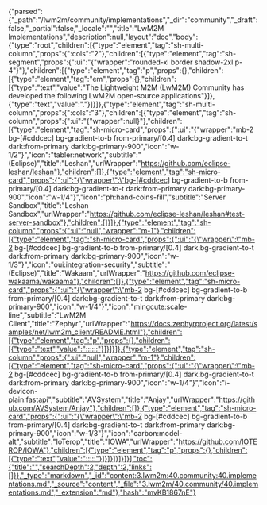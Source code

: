 {"parsed":{"_path":"/lwm2m/community/implementations","_dir":"community","_draft":false,"_partial":false,"_locale":"","title":"LwM2M Implementations","description":null,"layout":"doc","body":{"type":"root","children":[{"type":"element","tag":"sh-multi-column","props":{":cols":"2"},"children":[{"type":"element","tag":"sh-segment","props":{":ui":"{\"wrapper\":\"rounded-xl border shadow-2xl p-4\"}"},"children":[{"type":"element","tag":"p","props":{},"children":[{"type":"element","tag":"em","props":{},"children":[{"type":"text","value":"The Lightweight M2M (LwM2M) Community has developed the following LwM2M open-source applications"}]},{"type":"text","value":"."}]}]},{"type":"element","tag":"sh-multi-column","props":{":cols":"3"},"children":[{"type":"element","tag":"sh-column","props":{":ui":"{\"wrapper\":null}"},"children":[{"type":"element","tag":"sh-micro-card","props":{":ui":"{\"wrapper\":\"mb-2 bg-[#cddcec] bg-gradient-to-b from-primary/[0.4] dark:bg-gradient-to-t dark:from-primary dark:bg-primary-900\",\"icon\":\"w-1/2\"}","icon":"tabler:network","subtitle":"(Eclipse)","title":"Leshan","urlWrapper":"https://github.com/eclipse-leshan/leshan"},"children":[]},{"type":"element","tag":"sh-micro-card","props":{":ui":"{\"wrapper\":\"bg-[#cddcec] bg-gradient-to-b from-primary/[0.4] dark:bg-gradient-to-t dark:from-primary dark:bg-primary-900\",\"icon\":\"w-1/4\"}","icon":"ph:hand-coins-fill","subtitle":"Server Sandbox","title":"Leshan Sandbox","urlWrapper":"https://github.com/eclipse-leshan/leshan#test-server-sandbox"},"children":[]}]},{"type":"element","tag":"sh-column","props":{":ui":"null","wrapper":"m-1"},"children":[{"type":"element","tag":"sh-micro-card","props":{":ui":"{\"wrapper\":\"mb-2 bg-[#cddcec] bg-gradient-to-b from-primary/[0.4] dark:bg-gradient-to-t dark:from-primary dark:bg-primary-900\",\"icon\":\"w-1/3\"}","icon":"oui:integration-security","subtitle":"(Eclipse)","title":"Wakaam","urlWrapper":"https://github.com/eclipse-wakaama/wakaama"},"children":[]},{"type":"element","tag":"sh-micro-card","props":{":ui":"{\"wrapper\":\"mb-2  bg-[#cddcec] bg-gradient-to-b from-primary/[0.4] dark:bg-gradient-to-t dark:from-primary dark:bg-primary-900\",\"icon\":\"w-1/4\"}","icon":"mingcute:scale-line","subtitle":"LwM2M Client","title":"Zephyr","urlWrapper":"https://docs.zephyrproject.org/latest/samples/net/lwm2m_client/README.html"},"children":[{"type":"element","tag":"p","props":{},"children":[{"type":"text","value":"::::::"}]}]}]},{"type":"element","tag":"sh-column","props":{":ui":"null","wrapper":"m-1"},"children":[{"type":"element","tag":"sh-micro-card","props":{":ui":"{\"wrapper\":\"mb-2  bg-[#cddcec] bg-gradient-to-b from-primary/[0.4] dark:bg-gradient-to-t dark:from-primary dark:bg-primary-900\",\"icon\":\"w-1/4\"}","icon":"i-devicon-plain:fastapi","subtitle":"AVSystem","title":"Anjay","urlWrapper":"https://github.com/AVSystem/Anjay"},"children":[]},{"type":"element","tag":"sh-micro-card","props":{":ui":"{\"wrapper\":\"mb-2  bg-[#cddcec] bg-gradient-to-b from-primary/[0.4] dark:bg-gradient-to-t dark:from-primary dark:bg-primary-900\",\"icon\":\"w-1/3\"}","icon":"carbon:model-alt","subtitle":"IoTerop","title":"IOWA","urlWrapper":"https://github.com/IOTEROP/IOWA"},"children":[{"type":"element","tag":"p","props":{},"children":[{"type":"text","value":":::::"}]}]}]}]}]}],"toc":{"title":"","searchDepth":2,"depth":2,"links":[]}},"_type":"markdown","_id":"content:3.lwm2m:40.community:40.implementations.md","_source":"content","_file":"3.lwm2m/40.community/40.implementations.md","_extension":"md"},"hash":"mvKB1867nE"}